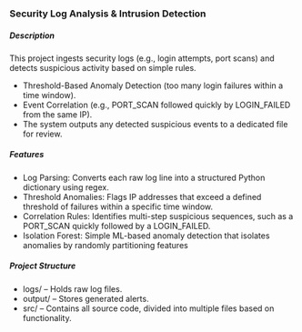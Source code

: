 ### **Security Log Analysis & Intrusion Detection**

##### *Description*

This project ingests security logs (e.g., login attempts, port scans) and detects suspicious activity based on simple rules.

- Threshold-Based Anomaly Detection (too many login failures within a time window).
- Event Correlation (e.g., PORT_SCAN followed quickly by LOGIN_FAILED from the same IP).
- The system outputs any detected suspicious events to a dedicated file for review.

##### *Features*

- Log Parsing: Converts each raw log line into a structured Python dictionary using regex.
- Threshold Anomalies: Flags IP addresses that exceed a defined threshold of failures within a specific time window.
- Correlation Rules: Identifies multi-step suspicious sequences, such as a PORT_SCAN quickly followed by a LOGIN_FAILED.
- Isolation Forest: Simple ML-based anomaly detection that isolates anomalies by randomly partitioning features

##### *Project Structure*

- logs/ – Holds raw log files.
- output/ – Stores generated alerts.
- src/ – Contains all source code, divided into multiple files based on functionality.

